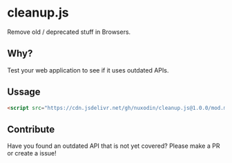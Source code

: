 # cleanup.js
Remove old / deprecated stuff in Browsers.

## Why?

Test your web application to see if it uses outdated APIs.

## Ussage

```html
<script src="https://cdn.jsdelivr.net/gh/nuxodin/cleanup.js@1.0.0/mod.min.js"></script>
```

## Contribute
Have you found an outdated API that is not yet covered?
Please make a PR or create a issue!
